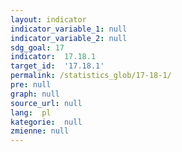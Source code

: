 ```yaml
---
layout: indicator
indicator_variable_1: null
indicator_variable_2: null
sdg_goal: 17
indicator:  17.18.1
target_id:  '17.18.1'
permalink: /statistics_glob/17-18-1/
pre: null
graph: null
source_url: null
lang:  pl
kategorie:  null
zmienne: null
---
```

